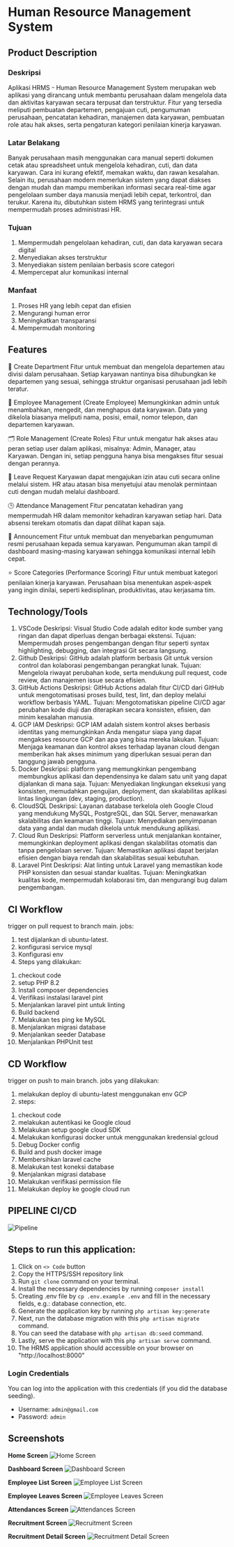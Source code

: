 # Human Resource Management System
## Product Description

### Deskripsi
Aplikasi HRMS - Human Resource Management System merupakan web aplikasi yang dirancang untuk membantu perusahaan dalam mengelola data dan aktivitas karyawan secara terpusat dan terstruktur. Fitur yang tersedia meliputi pembuatan departemen, pengajuan cuti, pengumuman perusahaan, pencatatan kehadiran, manajemen data karyawan, pembuatan role atau hak akses, serta pengaturan kategori penilaian kinerja karyawan.
 
### Latar Belakang
Banyak perusahaan masih menggunakan cara manual seperti dokumen cetak atau spreadsheet untuk mengelola kehadiran, cuti, dan data karyawan. Cara ini kurang efektif, memakan waktu, dan rawan kesalahan. Selain itu, perusahaan modern memerlukan sistem yang dapat diakses dengan mudah dan mampu memberikan informasi secara real-time agar pengelolaan sumber daya manusia menjadi lebih cepat, terkontrol, dan terukur. Karena itu, dibutuhkan sistem HRMS yang terintegrasi untuk mempermudah proses administrasi HR.

### Tujuan
1. Mempermudah pengelolaan kehadiran, cuti, dan data karyawan secara digital
2. Menyediakan akses terstruktur
3. Menyediakan sistem penilaian berbasis score categori
4. Mempercepat alur komunikasi internal 

### Manfaat
1. Proses HR yang lebih cepat dan efisien
2. Mengurangi human error
3. Meningkatkan transparansi
4. Mempermudah monitoring

## Features
📂 Create Department
Fitur untuk membuat dan mengelola departemen atau divisi dalam perusahaan. Setiap karyawan nantinya bisa dihubungkan ke departemen yang sesuai, sehingga struktur organisasi perusahaan jadi lebih teratur.

👥 Employee Management (Create Employee)
Memungkinkan admin untuk menambahkan, mengedit, dan menghapus data karyawan. Data yang dikelola biasanya meliputi nama, posisi, email, nomor telepon, dan departemen karyawan.

🗂️ Role Management (Create Roles)
Fitur untuk mengatur hak akses atau peran setiap user dalam aplikasi, misalnya: Admin, Manager, atau Karyawan. Dengan ini, setiap pengguna hanya bisa mengakses fitur sesuai dengan perannya.

📅 Leave Request
Karyawan dapat mengajukan izin atau cuti secara online melalui sistem. HR atau atasan bisa menyetujui atau menolak permintaan cuti dengan mudah melalui dashboard.

🕒 Attendance Management
Fitur pencatatan kehadiran yang mempermudah HR dalam memonitor kehadiran karyawan setiap hari. Data absensi terekam otomatis dan dapat dilihat kapan saja.

📢 Announcement
Fitur untuk membuat dan menyebarkan pengumuman resmi perusahaan kepada semua karyawan. Pengumuman akan tampil di dashboard masing-masing karyawan sehingga komunikasi internal lebih cepat.

⭐ Score Categories (Performance Scoring)
Fitur untuk membuat kategori penilaian kinerja karyawan. Perusahaan bisa menentukan aspek-aspek yang ingin dinilai, seperti kedisiplinan, produktivitas, atau kerjasama tim.

## Technology/Tools
1. VSCode
Deskripsi: Visual Studio Code adalah editor kode sumber yang ringan dan dapat diperluas dengan berbagai ekstensi.
Tujuan: Mempermudah proses pengembangan dengan fitur seperti syntax highlighting, debugging, dan integrasi Git secara langsung.
2. Github
Deskripsi: GitHub adalah platform berbasis Git untuk version control dan kolaborasi pengembangan perangkat lunak.
Tujuan: Mengelola riwayat perubahan kode, serta mendukung pull request, code review, dan manajemen issue secara efisien.
3. GitHub Actions
Deskripsi: GitHub Actions adalah fitur CI/CD dari GitHub untuk mengotomatisasi proses build, test, lint, dan deploy melalui workflow berbasis YAML.
Tujuan: Mengotomatiskan pipeline CI/CD agar perubahan kode diuji dan diterapkan secara konsisten, efisien, dan minim kesalahan manusia.
4. GCP IAM
Deskripsi: GCP IAM adalah sistem kontrol akses berbasis identitas yang memungkinkan Anda mengatur siapa yang dapat mengakses resource GCP dan apa yang bisa mereka lakukan.
Tujuan: Menjaga keamanan dan kontrol akses terhadap layanan cloud dengan memberikan hak akses minimum yang diperlukan sesuai peran dan tanggung jawab pengguna.
5. Docker
Deskripsi: platform yang memungkinkan pengembang membungkus aplikasi dan dependensinya ke dalam satu unit yang dapat dijalankan di mana saja.
Tujuan: Menyediakan lingkungan eksekusi yang konsisten, memudahkan pengujian, deployment, dan skalabilitas aplikasi lintas lingkungan (dev, staging, production).
6. CloudSQL
Deskripsi: Layanan database terkelola oleh Google Cloud yang mendukung MySQL, PostgreSQL, dan SQL Server, menawarkan skalabilitas dan keamanan tinggi.
Tujuan: Menyediakan penyimpanan data yang andal dan mudah dikelola untuk mendukung aplikasi. 
7. Cloud Run
Deskripsi: Platform serverless untuk menjalankan kontainer, memungkinkan deployment aplikasi dengan skalabilitas otomatis dan tanpa pengelolaan server.
Tujuan: Memastikan aplikasi dapat berjalan efisien dengan biaya rendah dan skalabilitas sesuai kebutuhan. 
8. Laravel Pint
Deskripsi: Alat linting untuk Laravel yang memastikan kode PHP konsisten dan sesuai standar kualitas.
Tujuan: Meningkatkan kualitas kode, mempermudah kolaborasi tim, dan mengurangi bug dalam pengembangan.
  
## CI Workflow
trigger on pull request to branch main. 
jobs:
1. test dijalankan di ubuntu-latest.
2. konfigurasi service mysql
3. Konfigurasi env
4. Steps yang dilakukan:
1) checkout code
2) setup PHP 8.2
3) Install composer dependencies
4) Verifikasi instalasi laravel pint
5) Menjalankan laravel pint untuk linting
6) Build backend
7)  Melakukan tes ping ke MySQL
8)  Menjalankan migrasi database
9)  Menjalankan seeder Database
10)  Menjalankan PHPUnit test 
    

## CD Workflow
trigger on push to main branch.
jobs yang dilakukan: 
1. melakukan deploy di ubuntu-latest menggunakan env GCP
2. steps:
1) checkout code
2) melakukan autentikasi ke Google cloud
3) Melakukan setup google cloud SDK
4) Melakukan konfigurasi docker untuk menggunakan kredensial gcloud
5) Debug Docker config
6) Build and push docker image
7) Membersihkan laravel cache
8) Melakukan test koneksi database
9) Menjalankan migrasi database
10) Melakukan verifikasi permission file
11) Melakukan deploy ke google cloud run

## PIPELINE CI/CD
![Pipeline](./documentation-images/Pipeline.png)


## Steps to run this application:

1. Click on `<> Code` button
2. Copy the HTTPS/SSH repository link
3. Run `git clone` command on your terminal.
4. Install the necessary dependencies by running `composer install`
5. Creating .env file by `cp .env.example .env` and fill in the necessary fields, e.g.: database connection, etc.
6. Generate the application key by running `php artisan key:generate`
7. Next, run the database migration with this `php artisan migrate` command.
8. You can seed the database with `php artisan db:seed` command.
9. Lastly, serve the application with this `php artisan serve` command.
10. The HRMS application should accessible on your browser on "http://localhost:8000"

### Login Credentials

You can log into the application with this credentials (if you did the database seeding).

-   Username: `admin@gmail.com`
-   Password: `admin`

## Screenshots

**Home Screen**
![Home Screen](./documentation-images/Home.png)

**Dashboard Screen**
![Dashboard Screen](./documentation-images/Dashboard.png)

**Employee List Screen**
![Employee List Screen](./documentation-images/Employee%20List.png)

**Employee Leaves Screen**
![Employee Leaves Screen](./documentation-images/Employees%20Leaves.png)

**Attendances Screen**
![Attendances Screen](./documentation-images/Attendances.png)

**Recruitment Screen**
![Recruitment Screen](./documentation-images/Recruitment.png)

**Recruitment Detail Screen**
![Recruitment Detail Screen](./documentation-images/Recruitment%20Detail.png)
